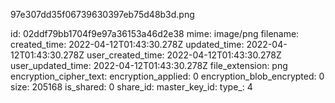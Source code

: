 97e307dd35f06739630397eb75d48b3d.png

id: 02ddf79bb1704f9e97a36153a46d2e38
mime: image/png
filename: 
created_time: 2022-04-12T01:43:30.278Z
updated_time: 2022-04-12T01:43:30.278Z
user_created_time: 2022-04-12T01:43:30.278Z
user_updated_time: 2022-04-12T01:43:30.278Z
file_extension: png
encryption_cipher_text: 
encryption_applied: 0
encryption_blob_encrypted: 0
size: 205168
is_shared: 0
share_id: 
master_key_id: 
type_: 4